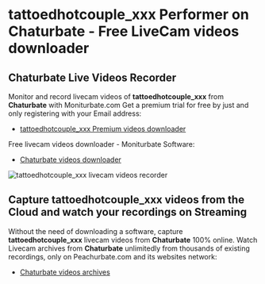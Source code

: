 # tattoedhotcouple_xxx Performer on Chaturbate - Free LiveCam videos downloader

## Chaturbate Live Videos Recorder

Monitor and record livecam videos of **tattoedhotcouple_xxx** from **Chaturbate** with Moniturbate.com
Get a premium trial for free by just and only registering with your Email address:
* [tattoedhotcouple_xxx Premium videos downloader](https://moniturbate.com/request-demo-licence-key.html)

Free livecam videos downloader - Moniturbate Software:
* [Chaturbate videos downloader](https://moniturbate.com/moniturbate-download-software.html)

![tattoedhotcouple_xxx livecam videos recorder](https://peachurnet.com/templates/moniturbate-software.png)


## Capture tattoedhotcouple_xxx videos from the Cloud and watch your recordings on Streaming

Without the need of downloading a software, capture **tattoedhotcouple_xxx** livecam videos from **Chaturbate** 100% online.
Watch Livecam archives from **Chaturbate** unlimitedly from thousands of existing recordings, only on Peachurbate.com and its websites network:
* [Chaturbate videos archives](https://peachurnet.com/)